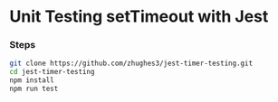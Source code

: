 # Unit Testing setTimeout with Jest

### Steps

```bash
git clone https://github.com/zhughes3/jest-timer-testing.git
cd jest-timer-testing
npm install
npm run test
```